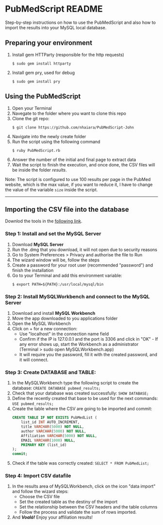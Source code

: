 # PubMedScript README
Step-by-step instructions on how to use the PubMedScript and also how to import the results into your MySQL local database.

## Preparing your environment
1. Install gem HTTParty (responsible for the http requests)
    ```
    $ sudo gem install httparty
    ```
2. Install gem pry, used for debug
    ```
    $ sudo gem install pry
    ```

## Using the PubMedScript
1. Open your Terminal
2. Navegate to the folder where you want to clone this repo
3. Clone the git repo:
    ```unix
    $ git clone https://github.com/nhaiara/PubMedScript-John
    ```
4. Navigate into the newly create folder
5. Run the script using the following command
    ```unix
    $ ruby PubMedScript.rb
    ```
6. Answer the number of the initial and final page to extract data
7. Wait the script to finish the execution, and once done, the CSV files will be inside the folder _results_.

Note: The script is configured to use 100 results per page in the PubMed website, which is the max value, if you want to reduce it, I have to change the value of the variable `size` inside the script.

__________________________________________________________________________________________
## Importing the CSV file into the database
Downlod the tools in the [following link](https://drive.google.com/drive/folders/1RddOWMtU1v1nAaBxKk1iuPAbcr8mXjef?usp=sharing).

### Step 1: Install and set the MySQL Server
1. Download **MySQL Server**
2. Run the .dmg that you download, it will not open due to security reasons
3. Go to System Preferences > Privacy and authorise the file to Run
4. The wizard window will be, follow the steps
5. Create a password for your root user (recommended "password") and finish the installation
6. Go to your Terminal and add this environment variable:
    ```unix
    $ export PATH=${PATH}:/usr/local/mysql/bin
    ```

### Step 2: Install MySQLWorkbench and connect to the MySQL Server
1. Download and install **MySQL Workbench**
2. Move the app downloaded to you applications folder
3. Open the MySQL Workbench
4. Click on + for a new connection:
    - Use "localhost" in the connection name field
    - Confirm if the IP is 127.0.0.1 and the port is 3306 and click in "OK"
            - If any error shows up, start the Workbench as a administrator (Terminal > sudo open MySQLWorkbench.app)
    - It will require you the password, fill it with the created password, and it will connect.

### Step 3: Create DATABASE and TABLE:
1. In the MySQLWorkbench type the following script to create the database:
  ```CREATE DATABASE pubmed_results;```
2. Check that your database was created successfully:
  ```SHOW DATABASE;```
3. Define the recently created that base to be used for the next commands:
  ```USE pubmed_results;```
4. Create the table where the CSV are going to be imported and commit:
    ```sql
    CREATE TABLE IF NOT EXISTS PubMedList (
        list_id INT AUTO_INCREMENT,
        title VARCHAR(5000) NOT NULL,
        author VARCHAR(5000) NOT NULL,
        Affiliation VARCHAR(5000) NOT NULL,
        EMAIL VARCHAR(1000) NULL,
        PRIMARY KEY (list_id)
    );
    commit;
    ```
5. Check if the table was correctly created:
  ```SELECT * FROM PubMedList;```

### Step 4: Import CSV datafile
1. In the results area of MySQLWorkbench, click on the icon "data import" and follow the wizard steps:
    - Choose the CSV file
    - Set the created table as the destiny of the import
    - Set the relationship between the CSV headers and the table columns
    - Follow the process and validate the sum of rows imported.
2. And **_Voalá!_** Enjoy your affiliation results!
